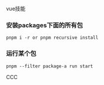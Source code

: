 vue技能

### 安装packages下面的所有包

```
pnpm i -r or pnpm recursive install
```

### 运行某个包

```
pnpm --filter package-a run start
```

CCC
